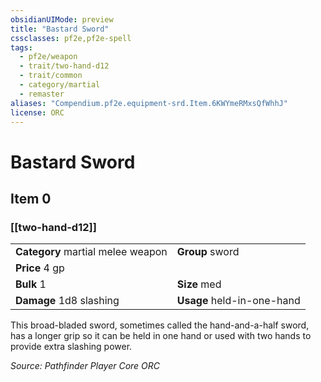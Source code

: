 ```yaml
---
obsidianUIMode: preview
title: "Bastard Sword"
cssclasses: pf2e,pf2e-spell
tags:
  - pf2e/weapon
  - trait/two-hand-d12
  - trait/common
  - category/martial
  - remaster
aliases: "Compendium.pf2e.equipment-srd.Item.6KWYmeRMxsQfWhhJ"
license: ORC
---
```

# Bastard Sword
## Item 0
### [[two-hand-d12]]

|  |  |
| -- | -- |
| **Category** martial melee weapon | **Group** sword |
| **Price** 4 gp |  |
| **Bulk** 1 | **Size** med |
| **Damage** 1d8 slashing  | **Usage** held-in-one-hand |



This broad-bladed sword, sometimes called the hand-and-a-half sword, has a longer grip so it can be held in one hand or used with two hands to provide extra slashing power.

*Source: Pathfinder Player Core*
*ORC*